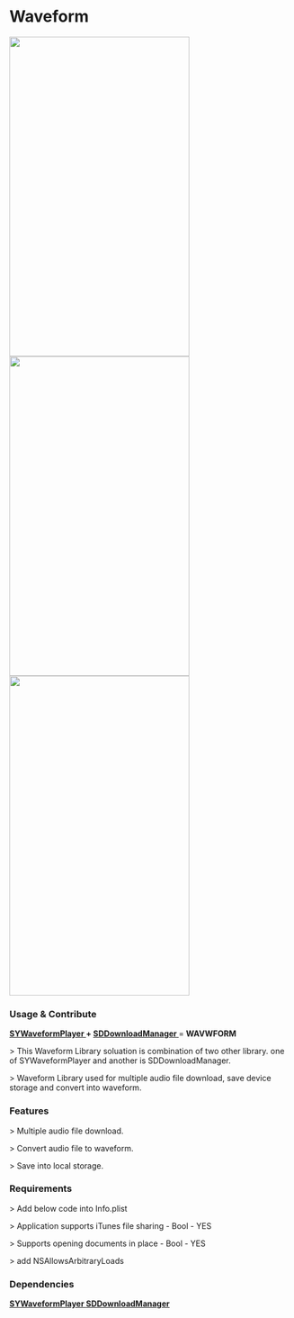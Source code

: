 # Waveform
<img src="https://github.com/piyushghoghari08/Waveform/blob/master/ScreenShorts/Simulator%20Screen%20Shot%20-%20iPhone%206s%20-%202019-02-04%20at%2021.08.11.png"  height="568" width="320">          <img src="https://github.com/piyushghoghari08/Waveform/blob/master/ScreenShorts/Simulator%20Screen%20Shot%20-%20iPhone%206s%20-%202019-02-04%20at%2021.08.15.png"  height="568" width="320">          <img src="https://github.com/piyushghoghari08/Waveform/blob/master/ScreenShorts/Simulator%20Screen%20Shot%20-%20iPhone%206s%20-%202019-02-04%20at%2021.08.16.png"  height="568" width="320">

<h3> Usage  & Contribute </h3>

<a href="https://github.com/spenciefy/SYWaveformPlayer"> <b> SYWaveformPlayer </b></a> <b> + </b> <a href="https://github.com/SagarSDagdu/SDDownloadManager"> <b> SDDownloadManager </b></a> = <b> WAVWFORM </b> 


<p> > This Waveform Library soluation is combination of two other library. one of SYWaveformPlayer and another is SDDownloadManager. </p>

<p> > Waveform Library used for multiple audio file download, save device storage and convert into waveform. </p>

<h3> Features </h3>

<p> > Multiple audio file download.</p>
<p> > Convert audio file to waveform.</p>
<p> > Save into local storage.</p>

<h3> Requirements </h3>
<p> > Add below code into Info.plist </p>
<p> > Application supports iTunes file sharing - Bool - YES</p>
<p> > Supports opening documents in place - Bool - YES</p>
<p> > add NSAllowsArbitraryLoads </p>

<h3> Dependencies </h3>
<a href="https://github.com/spenciefy/SYWaveformPlayer"> <b> SYWaveformPlayer </b></a>
<a href="https://github.com/SagarSDagdu/SDDownloadManager"> <b> SDDownloadManager </b></a>
